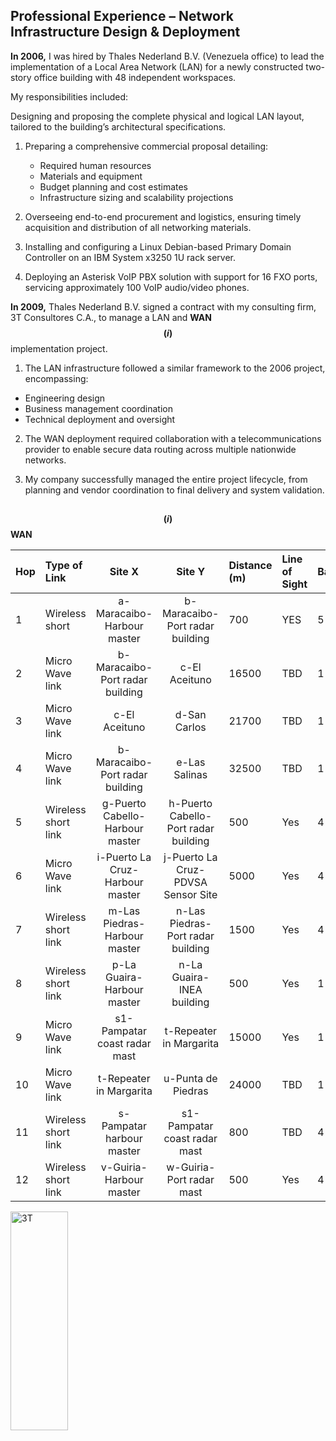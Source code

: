 ## Professional Experience – Network Infrastructure Design & Deployment

__In 2006,__ I was hired by Thales Nederland B.V. (Venezuela office) to lead the implementation of a Local Area Network (LAN) for a newly constructed two-story office building with 48 independent workspaces.

My responsibilities included:

Designing and proposing the complete physical and logical LAN layout, tailored to the building’s architectural specifications.

1. Preparing a comprehensive commercial proposal detailing:

     - Required human resources
     - Materials and equipment
     - Budget planning and cost estimates
     - Infrastructure sizing and scalability projections

2. Overseeing end-to-end procurement and logistics, ensuring timely acquisition and distribution of all networking materials.

3. Installing and configuring a Linux Debian-based Primary Domain Controller on an IBM System x3250 1U rack server.

4. Deploying an Asterisk VoIP PBX solution with support for 16 FXO ports, servicing approximately 100 VoIP audio/video phones.

__In 2009,__ Thales Nederland B.V. signed a contract with my consulting firm, 3T Consultores C.A., to manage a LAN and __WAN__ __$${(i)}$$__ implementation project.

1. The LAN infrastructure followed a similar framework to the 2006 project, encompassing:

- Engineering design
- Business management coordination
- Technical deployment and oversight

2. The WAN deployment required collaboration with a telecommunications provider to enable secure data routing across multiple nationwide networks.

3. My company successfully managed the entire project lifecycle, from planning and vendor coordination to final delivery and system validation.

##

__$${(i)}$$__ __WAN__

|Hop|Type of Link   |Site X|Site Y|Distance (m)|Line of Sight|Bandwidth|
|:--|:--------------|:----:|:----:|:-----------|:------------|:--------|
|1|Wireless short |a-Maracaibo-Harbour master|b-Maracaibo-Port radar building|700|YES|5 Mb/s|
|2|Micro Wave link|b-Maracaibo-Port radar building|c-El Aceituno|16500|TBD|1 Mb/s|
|3|Micro Wave link|c-El Aceituno|d-San Carlos|21700|TBD|1 Mb/s|
|4|Micro Wave link|b-Maracaibo-Port radar building|e-Las Salinas|32500|TBD|1 Mb/s|
|5|Wireless short link|g-Puerto Cabello-Harbour master|h-Puerto Cabello-Port radar building|500|Yes|4 Mb/s|
|6|Micro Wave link|i-Puerto La Cruz-Harbour master|j-Puerto La Cruz-PDVSA Sensor Site|5000|Yes|4 Mb/s|
|7|Wireless short link|m-Las Piedras-Harbour master|n-Las Piedras-Port radar building|1500|Yes|4 Mb/s|
|8|Wireless short link|p-La Guaira-Harbour master|n-La Guaira-INEA building|500|Yes|1 Mb/s|
|9|Micro Wave link|s1-Pampatar coast radar mast|t-Repeater in Margarita|15000|Yes|1 Mb/s|
|10|Micro Wave link|t-Repeater in Margarita|u-Punta de Piedras|24000|TBD|1 Mb/s|
|11|Wireless short link|s-Pampatar harbour master|s1-Pampatar coast radar mast|800|TBD|4 Mb/s|
|12|Wireless short link|v-Guiria-Harbour master|w-Guiria-Port radar mast|500|Yes|4 Mb/s|

<img width="92" height="350" alt="3T" src="https://github.com/user-attachments/assets/83e04599-9eca-472f-8ad0-92e03e2189b1" />

